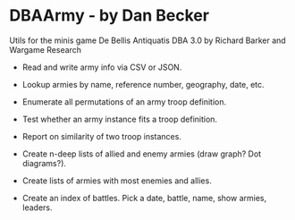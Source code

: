 # DBAArmy - by Dan Becker
Utils for the minis game De Bellis Antiquatis DBA 3.0 by Richard Barker and Wargame Research

 * Read and write army info via CSV or JSON.
 * Lookup armies by name, reference number, geography, date, etc.
 

 * Enumerate all permutations of an army troop definition.
 * Test whether an army instance fits a troop definition.
 * Report on similarity of two troop instances.


 * Create n-deep lists of allied and enemy armies (draw graph? Dot diagrams?).
 * Create lists of armies with most enemies and allies.


 * Create an index of battles. Pick a date, battle, name, show armies, leaders.